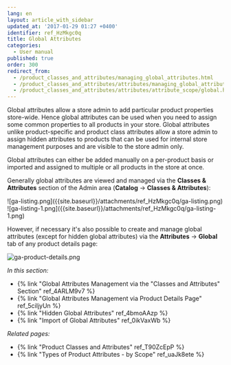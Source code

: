 ```yaml
---
lang: en
layout: article_with_sidebar
updated_at: '2017-01-29 01:27 +0400'
identifier: ref_HzMkgc0q
title: Global Attributes
categories:
  - User manual
published: true
order: 300
redirect_from:
  - /product_classes_and_attributes/managing_global_attributes.html
  - /product_classes_and_attributes/attributes/managing_global_attributes.html
  - /product_classes_and_attributes/attributes/attribute_scope/global.html
---
```

Global attributes allow a store admin to add particular product properties store-wide. Hence global attributes can be used when you need to assign some common properties to all products in your store. Global attributes unlike product-specific and product class attributes allow a store admin to assign hidden attributes to products that can be used for internal store management purposes and are visible to the store admin only.

Global attributes can either be added manually on a per-product basis or imported and assigned to multiple or all products in the store at once.

Generally global attributes are viewed and managed via the **Classes & Attributes** section of the Admin area (**Catalog** -> **Classes & Attributes**):
<div class="ui stackable two column grid">
  <div class="column" markdown="span">![ga-listing.png]({{site.baseurl}}/attachments/ref_HzMkgc0q/ga-listing.png)</div>
  <div class="column" markdown="span">![ga-listing-1.png]({{site.baseurl}}/attachments/ref_HzMkgc0q/ga-listing-1.png)</div>
</div>

However, if necessary it's also possible to create and manage global attributes (except for hidden global attributes) via the **Attributes** -> **Global** tab of any product details page:

![ga-product-details.png]({{site.baseurl}}/attachments/ref_HzMkgc0q/ga-product-details.png)

_In this section:_

*  {% link "Global Attributes Management via the "Classes and Attributes" Section" ref_4ARLM9v7 %}
*  {% link "Global Attributes Management via Product Details Page" ref_5ciIjyUn %}
*  {% link "Hidden Global Attributes" ref_4bmoAAzp %}
*  {% link "Import of Global Attributes" ref_0ikVaxWb %}


_Related pages:_

*   {% link "Product Classes and Attributes" ref_T90ZcEpP %}
*   {% link "Types of Product Attributes - by Scope" ref_uaJk8ete %}
